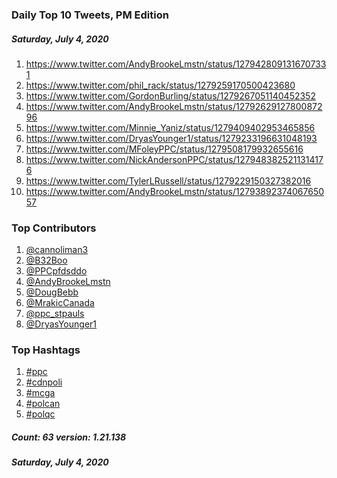 ### Daily Top 10 Tweets, PM Edition
##### Saturday, July 4, 2020
 1) https://www.twitter.com/AndyBrookeLmstn/status/1279428091316707331
 2) https://www.twitter.com/phil_rack/status/1279259170500423680
 3) https://www.twitter.com/GordonBurling/status/1279267051140452352
 4) https://www.twitter.com/AndyBrookeLmstn/status/1279262912780087296
 5) https://www.twitter.com/Minnie_Yaniz/status/1279409402953465856
 6) https://www.twitter.com/DryasYounger1/status/1279233196631048193
 7) https://www.twitter.com/MFoleyPPC/status/1279508179932655616
 8) https://www.twitter.com/NickAndersonPPC/status/1279483825211314176
 9) https://www.twitter.com/TylerLRussell/status/1279229150327382016
10) https://www.twitter.com/AndyBrookeLmstn/status/1279389237406765057

### Top Contributors
  1) [@cannoliman3](https://www.twitter.com/cannoliman3)
  2) [@B32Boo](https://www.twitter.com/B32Boo)
  3) [@PPCpfdsddo](https://www.twitter.com/PPCpfdsddo)
  4) [@AndyBrookeLmstn](https://www.twitter.com/AndyBrookeLmstn)
  5) [@DougBebb](https://www.twitter.com/DougBebb)
  6) [@MrakicCanada](https://www.twitter.com/MrakicCanada)
  7) [@ppc_stpauls](https://www.twitter.com/ppc_stpauls)
  8) [@DryasYounger1](https://www.twitter.com/DryasYounger1)


### Top Hashtags

  1) [#ppc](https://www.twitter.com/hashtag/ppc)
  2) [#cdnpoli](https://www.twitter.com/hashtag/cdnpoli)
  3) [#mcga](https://www.twitter.com/hashtag/mcga)
  4) [#polcan](https://www.twitter.com/hashtag/polcan)
  5) [#polqc](https://www.twitter.com/hashtag/polqc)

##### Count: 63	version: 1.21.138
##### Saturday, July 4, 2020


